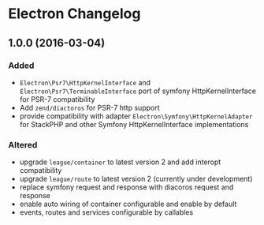 # Electron Changelog

## 1.0.0 (2016-03-04)

### Added

- `Electron\Psr7\HttpKernelInterface` and `Electron\Psr7\TerminableInterface` port of symfony HttpKernelInterface for PSR-7 compatibility
- Add `zend/diactoros` for PSR-7 http support
- provide compatibility with adapter `Electron\Symfony\HttpKernelAdapter` for StackPHP and other Symfony HttpKernelInterface implementations

### Altered

 - upgrade `league/container` to latest version 2 and add interopt compatibility
 - upgrade `league/route` to latest version 2 (currently under development)
 - replace symfony request and response with diacoros request and response
 - enable auto wiring of container configurable and enable by default
 - events, routes and services configurable by callables 